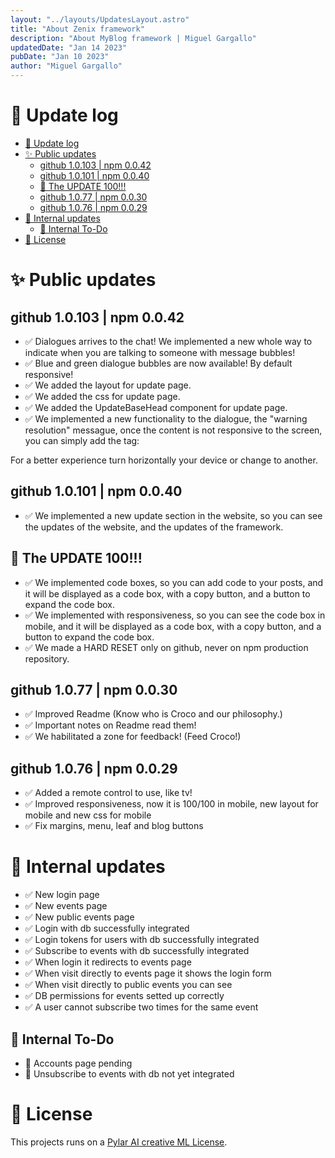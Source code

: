 ```yaml
---
layout: "../layouts/UpdatesLayout.astro"
title: "About Zenix framework"
description: "About MyBlog framework | Miguel Gargallo"
updatedDate: "Jan 14 2023"
pubDate: "Jan 10 2023"
author: "Miguel Gargallo"
---
```


# 🚀 Update log

- [🚀 Update log](#-update-log)
- [✨ Public updates](#-public-updates)
  - [github 1.0.103 | npm 0.0.42](#github-10103--npm-0042)
  - [github 1.0.101 | npm 0.0.40](#github-10101--npm-0040)
  - [🎉 The UPDATE 100!!!](#-the-update-100)
  - [github 1.0.77 | npm 0.0.30](#github-1077--npm-0030)
  - [github 1.0.76 | npm 0.0.29](#github-1076--npm-0029)
- [🚀 Internal updates](#-internal-updates)
  - [🦄 Internal To-Do](#-internal-to-do)
- [📝 License](#-license)

# ✨ Public updates

## github 1.0.103 | npm 0.0.42

- ✅ Dialogues arrives to the chat! We implemented a new whole way to indicate when you are talking to someone with message bubbles!
- ✅ Blue and green dialogue bubbles are now available! By default responsive!
- ✅ We added the layout for update page.
- ✅ We added the css for update page.
- ✅ We added the UpdateBaseHead component for update page.
- ✅ We implemented a new functionality to the dialogue, the "warning resolution" messague, once the content is not responsive to the screen, you can simply add the tag:

<warningresolution> For a better experience turn horizontally your device or change to another.</warningresolution>

## github 1.0.101 | npm 0.0.40

- ✅ We implemented a new update section in the website, so you can see the updates of the website, and the updates of the framework.

## 🎉 The UPDATE 100!!!

- ✅ We implemented code boxes, so you can add code to your posts, and it will be displayed as a code box, with a copy button, and a button to expand the code box.
- ✅ We implemented with responsiveness, so you can see the code box in mobile, and it will be displayed as a code box, with a copy button, and a button to expand the code box.
- ✅ We made a HARD RESET only on github, never on npm production repository.

## github 1.0.77 | npm 0.0.30

- ✅ Improved Readme (Know who is Croco and our philosophy.)
- ✅ Important notes on Readme read them!
- ✅ We habilitated a zone for feedback! (Feed Croco!)

## github 1.0.76 | npm 0.0.29

- ✅ Added a remote control to use, like tv!
- ✅ Improved responsiveness, now it is 100/100 in mobile, new layout for mobile and new css for mobile
- ✅ Fix margins, menu, leaf and blog buttons

# 🚀 Internal updates

- ✅ New login page
- ✅ New events page
- ✅ New public events page
- ✅ Login with db successfully integrated
- ✅ Login tokens for users with db successfully integrated
- ✅ Subscribe to events with db successfully integrated
- ✅ When login it redirects to events page
- ✅ When visit directly to events page it shows the login form
- ✅ When visit directly to public events you can see
- ✅ DB permissions for events setted up correctly
- ✅ A user cannot subscribe two times for the same event

## 🦄 Internal To-Do
- 🦄 Accounts page pending
- 🦄 Unsubscribe to events with db not yet integrated

# 📝 License

This projects runs on a [Pylar AI creative ML License](https://huggingface.co/spaces/superdatas/LICENSE).
